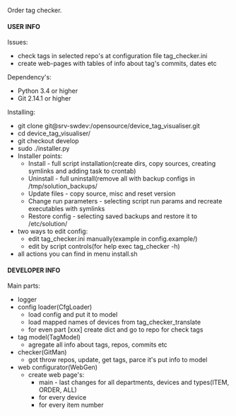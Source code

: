 Order tag checker.

#### USER INFO ####
Issues:
- check tags in selected repo's at configuration file tag_checker.ini
- create web-pages with tables of info about tag's commits, dates etc


Dependency's:
- Python 3.4 or higher
- Git 2.14.1 or higher

Installing:
- git clone git@srv-swdev:/opensource/device_tag_visualiser.git
- cd device_tag_visualiser/
- git checkout develop
- sudo ./installer.py
- Installer points:
    - Install - full script installation(create dirs, copy sources, creating symlinks and adding task to crontab)
    - Uninstall - full uninstall(remove all with backup configs in /tmp/solution_backups/
    - Update files - copy source, misc and reset version
    - Change run parameters - selecting script run params and recreate executables with symlinks
    - Restore config - selecting saved backups and restore it to /etc/solution/
- two ways to edit config:
    - edit tag_checker.ini manually(example in config.example/)
    - edit by script controls(for help exec tag_checker -h)
- all actions you can find in menu install.sh

#### DEVELOPER INFO ####
Main parts:
- logger
- config loader(CfgLoader)
    - load config and put it to model
    - load mapped names of devices from tag_checker_translate
    - for even part [xxx] create dict and go to repo for check tags
- tag model(TagModel)
    - agregate all info about tags, repos, commits etc
- checker(GitMan)
    - got throw repos, update, get tags, parce it's put info to model
- web configurator(WebGen)
    - create web page's:
        - main - last changes for all departments, devices and types(ITEM, ORDER, ALL)
        - for every device
        - for every item number